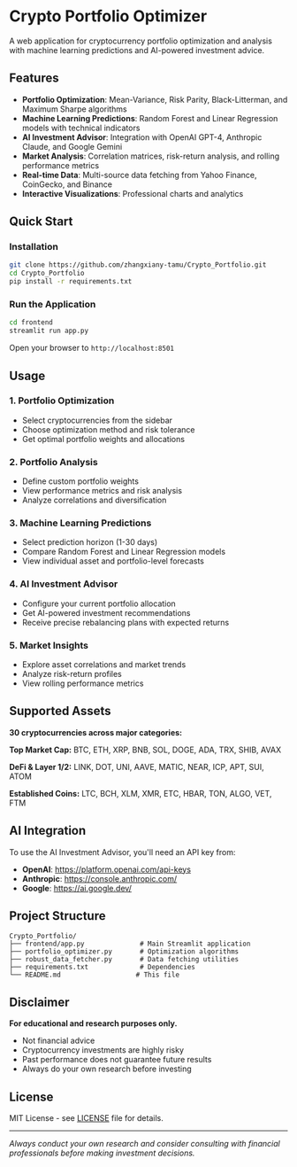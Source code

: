 # Crypto Portfolio Optimizer

A web application for cryptocurrency portfolio optimization and analysis with machine learning predictions and AI-powered investment advice.

## Features

- **Portfolio Optimization**: Mean-Variance, Risk Parity, Black-Litterman, and Maximum Sharpe algorithms
- **Machine Learning Predictions**: Random Forest and Linear Regression models with technical indicators
- **AI Investment Advisor**: Integration with OpenAI GPT-4, Anthropic Claude, and Google Gemini
- **Market Analysis**: Correlation matrices, risk-return analysis, and rolling performance metrics
- **Real-time Data**: Multi-source data fetching from Yahoo Finance, CoinGecko, and Binance
- **Interactive Visualizations**: Professional charts and analytics

## Quick Start

### Installation

```bash
git clone https://github.com/zhangxiany-tamu/Crypto_Portfolio.git
cd Crypto_Portfolio
pip install -r requirements.txt
```

### Run the Application

```bash
cd frontend
streamlit run app.py
```

Open your browser to `http://localhost:8501`

## Usage

### 1. Portfolio Optimization
- Select cryptocurrencies from the sidebar
- Choose optimization method and risk tolerance
- Get optimal portfolio weights and allocations

### 2. Portfolio Analysis
- Define custom portfolio weights
- View performance metrics and risk analysis
- Analyze correlations and diversification

### 3. Machine Learning Predictions
- Select prediction horizon (1-30 days)
- Compare Random Forest and Linear Regression models
- View individual asset and portfolio-level forecasts

### 4. AI Investment Advisor
- Configure your current portfolio allocation
- Get AI-powered investment recommendations
- Receive precise rebalancing plans with expected returns

### 5. Market Insights
- Explore asset correlations and market trends
- Analyze risk-return profiles
- View rolling performance metrics

## Supported Assets

**30 cryptocurrencies across major categories:**

**Top Market Cap:** BTC, ETH, XRP, BNB, SOL, DOGE, ADA, TRX, SHIB, AVAX

**DeFi & Layer 1/2:** LINK, DOT, UNI, AAVE, MATIC, NEAR, ICP, APT, SUI, ATOM

**Established Coins:** LTC, BCH, XLM, XMR, ETC, HBAR, TON, ALGO, VET, FTM

## AI Integration

To use the AI Investment Advisor, you'll need an API key from:
- **OpenAI**: https://platform.openai.com/api-keys
- **Anthropic**: https://console.anthropic.com/
- **Google**: https://ai.google.dev/

## Project Structure

```
Crypto_Portfolio/
├── frontend/app.py              # Main Streamlit application
├── portfolio_optimizer.py       # Optimization algorithms
├── robust_data_fetcher.py       # Data fetching utilities
├── requirements.txt             # Dependencies
└── README.md                   # This file
```

## Disclaimer

**For educational and research purposes only.**

- Not financial advice
- Cryptocurrency investments are highly risky
- Past performance does not guarantee future results
- Always do your own research before investing

## License

MIT License - see [LICENSE](LICENSE) file for details.

---

*Always conduct your own research and consider consulting with financial professionals before making investment decisions.*
